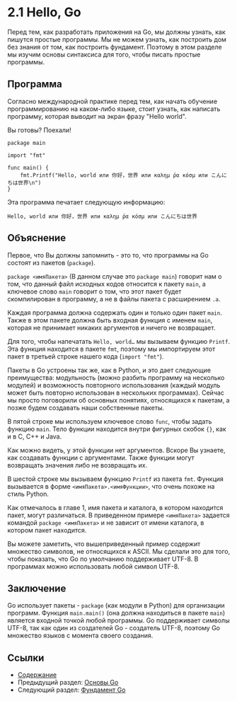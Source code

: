 # 2.1 Hello, Go

Перед тем, как разработать приложения на Go, мы должны узнать, как пишутся простые программы. Мы не можем узнать, как построить дом без знания от том, как построить фундамент. Поэтому в этом разделе мы изучим основы синтаксиса для того, чтобы писать простые программы.

## Программа

Согласно международной практике перед тем, как начать обучение программированию на каком-либо языке, стоит узнать, как написать программу, которая выводит на экран фразу "Hello world".

Вы готовы? Поехали!

	package main
	
	import "fmt"
	
	func main() {
		fmt.Printf("Hello, world или 你好，世界 или καλημ ́ρα κóσμ или こんにちは世界\n")
	}
	
Эта программа печатает следующую информацию:

	Hello, world или 你好，世界 или καλημ ́ρα κóσμ или こんにちは世界
	
## Объяснение

Первое, что Вы должны запомнить - это то, что программы на Go состоят из пакетов (`package`).

`package <имяПакета>` (В данном случае это `package main`) говорит нам о том, что данный файл исходных кодов относится к пакету `main`, а ключевое слово `main` говорит о том, что этот пакет будет скомпилирован в программу, а не в файлы пакета с расширением `.a`.

Каждая программа должна содержать один и только один пакет `main`. Также в этом пакете должна быть входная функция с именем `main`, которая не принимает никаких аргументов и ничего не возвращает.

Для того, чтобы напечатать `Hello, world…` мы вызываем функцию `Printf`. Эта функция находится в пакете `fmt`, поэтому мы импортируем этот пакет в третьей строке нашего кода (`import "fmt"`).

Пакеты в Go устроены так же, как в Python, и это дает следующие преимущества: модульность (можно разбить программу на несколько модулей) и возможность повторного использования (каждый модуль может быть повторно использован в нескольких программах). Сейчас мы просто поговорили об основных понятиях, относящихся к пакетам, а позже будем создавать наши собственные пакеты.

В пятой строке мы используем ключевое слово `func`, чтобы задать функцию `main`. Тело функции находится внутри фигурных скобок `{}`, как и в C, C++ и Java.

Как можно видеть, у этой функции нет аргументов. Вскоре Вы узнаете, как создавать функции с аргументами. Также функции могут возвращать значения либо не возвращать их.

В шестой строке мы вызываем функцию `Printf` из пакета `fmt`. Функция вызывается в форме `<имяПакета>.<имяФункции>`, что очень похоже на стиль Python.

Как отмечалось в главе 1, имя пакета и каталога, в котором находится пакет, могут различаться. В приведенном примере `<имяПакета>` задается командой `package <имяПакета>` и не зависит от имени каталога, в котором пакет находится.

Вы можете заметить, что вышеприведенный пример содержит множество символов, не относящихся к ASCII. Мы сделали это для того, чтобы показать, что Go по умолчанию поддерживает UTF-8. В программах можно использовать любой символ UTF-8. 

## Заключение

Go использует пакеты - `package` (как модули в Python) для организации программ. Функция `main.main()` (она должна находиться в пакете `main`) является входной точкой любой программы. Go поддерживает символы UTF-8, так как один из создателей Go - создатель UTF-8, поэтому Go множество языков с момента своего создания.

## Ссылки

- [Содержание](preface.md)
- Предыдущий раздел: [Основы Go](02.0.md)
- Следующий раздел: [Фундамент Go](02.2.md)

